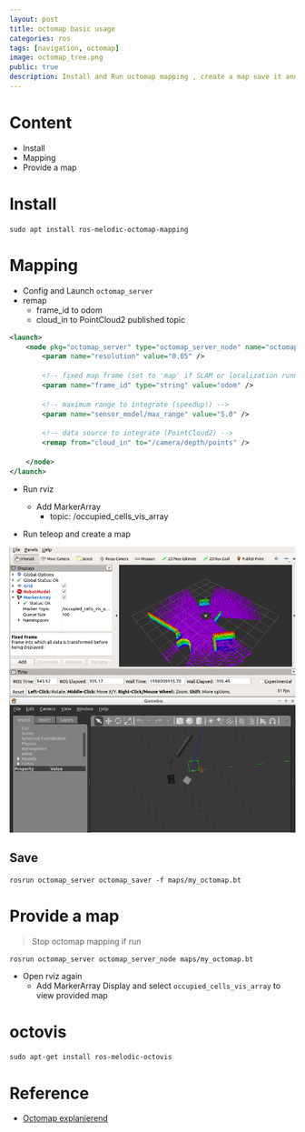 ```yaml
---
layout: post
title: octomap basic usage
categories: ros
tags: [navigation, octomap]
image: octomap_tree.png
public: true
description: Install and Run octomap mapping , create a map save it and load
---
```

# Content
- Install
- Mapping
- Provide a map
  
# Install
```
sudo apt install ros-melodic-octomap-mapping
```

# Mapping
- Config and Launch `octomap_server`
- remap
  - frame_id to odom
  - cloud_in to PointCloud2 published topic
  
```xml
<launch>
	<node pkg="octomap_server" type="octomap_server_node" name="octomap_server">
		<param name="resolution" value="0.05" />
		
		<!-- fixed map frame (set to 'map' if SLAM or localization running!) -->
		<param name="frame_id" type="string" value="odom" />
		
		<!-- maximum range to integrate (speedup!) -->
		<param name="sensor_model/max_range" value="5.0" />
		
		<!-- data source to integrate (PointCloud2) -->
		<remap from="cloud_in" to="/camera/depth/points" />
	
	</node>
</launch>
```

- Run rviz
  - Add MarkerArray
    - topic: /occupied_cells_vis_array

- Run  teleop and create a map
  
![](/images/2019-05-17-16-15-31.png)

## Save
```
rosrun octomap_server octomap_saver -f maps/my_octomap.bt
```

# Provide a map
> Stop octomap mapping if run
```
rosrun octomap_server octomap_server_node maps/my_octomap.bt
```

- Open rviz again
  - Add MarkerArray Display and select `occupied_cells_vis_array` to view provided map

# octovis

```
sudo apt-get install ros-melodic-octovis
```

# Reference
- [Octomap explanierend](http://ros-developer.com/2017/11/27/octomap-explanierend/)